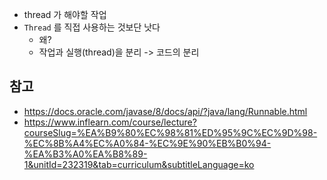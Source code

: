 - thread 가 해야할 작업
- `Thread` 를 직접 사용하는 것보단 낫다
	- 왜?
	- 작업과 실행(thread)을 분리 -> 코드의 분리

## 참고
- https://docs.oracle.com/javase/8/docs/api/?java/lang/Runnable.html
- https://www.inflearn.com/course/lecture?courseSlug=%EA%B9%80%EC%98%81%ED%95%9C%EC%9D%98-%EC%8B%A4%EC%A0%84-%EC%9E%90%EB%B0%94-%EA%B3%A0%EA%B8%89-1&unitId=232319&tab=curriculum&subtitleLanguage=ko